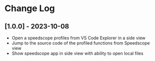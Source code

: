 # Change Log

## [1.0.0] - 2023-10-08

* Open a speedscope profiles from VS Code Explorer in a side view
* Jump to the source code of the profiled functions from Speedscope view
* Show speedscope app in side view with ability to open local files

